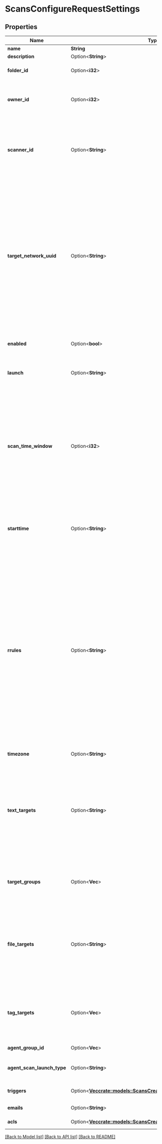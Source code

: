 # ScansConfigureRequestSettings

## Properties

Name | Type | Description | Notes
------------ | ------------- | ------------- | -------------
**name** | **String** | The name of the scan. | 
**description** | Option<**String**> | The description of the scan. | [optional]
**folder_id** | Option<**i32**> | The unique ID of the folder where you want to store the scan. Use the [GET /folders](ref:folders-list) endpoint to find the folder ID. | [optional]
**owner_id** | Option<**i32**> | The unique ID of the user you want to make the owner of the specified scan. You can only change ownership for scans where you have OWNER [128] scan permissions. For more information, see [Change Scan Ownership](doc:change-scan-ownership-tio). | [optional]
**scanner_id** | Option<**String**> | The unique ID of the scanner to use. Use the [GET /scanners](ref:scanners-list) endpoint to find the scanner ID. You can use the special value `AUTO-ROUTED` to assign scan targets to scanner groups based on the groups' configured scan routes. For more information, see [Manage Scan Routing](doc:manage-scan-routing-tio).   **Note:** If you omit this parameter from the request, Tenable.io assigns the US Cloud Scanner by default. | [optional]
**target_network_uuid** | Option<**String**> | This field is required if the `scanner_id` parameter is `AUTO-ROUTED`. Specify a value as follows:<ul><li>If your scans involve separate environments with overlapping IP ranges, specify the UUID of the [network](doc:manage-networks-tio) you want to associate with the results of the auto-routed scan. This value must match the network where you have assigned the scanner groups that you configured for scan routing.</li><li>Otherwise, specify the default network (`00000000-0000-0000-0000-000000000000`).</li></ul><p>**Note:** This parameter does not override network associations for scans that are not auto-routed. Tenable.io automatically associates a non-routed scan with the network to which you have assigned the scanner that performs the scan.</p> | [optional]
**enabled** | Option<**bool**> | If `true`, the schedule for the scan is enabled. Note that scheduled scans do not run if they are in the scan owner's trash folder. | [optional]
**launch** | Option<**String**> | When to launch the scan. Possible values are: DAILY, WEEKLY, MONTHLY, YEARLY. Note that scheduled scans do not run if they are in the scan owner's trash folder. | [optional]
**scan_time_window** | Option<**i32**> | This parameter depends on the type of scan: <ul><li>For Nessus agent scans, `scan_time_window` is the time frame, in minutes, during which agents must transmit scan results to Tenable.io in order to be included in dashboards and reports. If your request omits this parameter, the default value is 180 minutes.</li><li>For Nessus scanner scans, `scan_time_window` is the time frame, in minutes, after which the scan will automatically stop. If your request omits this parameter, the default value is 0 and the scan will not stop after a certain time frame.</li></ul> | [optional]
**starttime** | Option<**String**> | For one-time scans, the starting time and date for the scan. For recurrent scans, the first date on which the scan schedule is active and the time that recurring scans launch based on the `rrules` parameter.  This parameter must be in the following format: `YYYYMMDDTHHMMSS`. | [optional]
**rrules** | Option<**String**> | The interval at which the scan repeats. The interval is formatted as a string of three values delimited by semi-colons. These values are: the frequency (FREQ=ONETIME or DAILY or WEEKLY or MONTHLY or YEARLY), the interval (INTERVAL=1 or 2 or 3 ... x), and the days of the week (BYDAY=SU,MO,TU,WE,TH,FR,SA). For a scan that runs every three weeks on Monday Wednesday and Friday, the string would be `FREQ=WEEKLY;INTERVAL=3;BYDAY=MO,WE,FR`. If the scan is not scheduled to recur, this attribute is `null`. For more information, see [rrules Format](doc:example-assessment-scan-recurring#rrules-format).  **Note:** To set the `rrules` parameter for an agent scan, the request must also include the following body parameters:<ul><li>The `uuid` parameter must specify an agent scan template. For more information, see [Tenable-Provided Agent Templates](https://docs.tenable.com/vulnerability-management/Content/Scans/AgentTemplates.htm) and the [GET /editor/scan/templates](ref:editor-list-templates) endpoint.</li><li>The `agent_group_id` parameter must specify an agent group. For more information, see [Agent Groups](ref:agent-groups).</li></ul>For an example request body for an agent scan, see [Example Agent Scan: Recurring](doc:example-agent-scan-recurring). | [optional]
**timezone** | Option<**String**> | The timezone of the scheduled start time for the scan. | [optional]
**text_targets** | Option<**String**> | The list of targets to scan. For a full list of supported target formats, see the [Tenable Vulnerability Management User Guide](https://docs.tenable.com/vulnerability-management/Content/Scans/AboutScanTargets.htm). You can specify multiple targets (of differing formats) as a comma-delimited list.   This parameter is required if your request omits other target parameters. For more information, see \"Required Scan Target Parameters\" in [Create a Scan](doc:create-scan-tio).   **Note:** Tenable.io does not perform validation on values you submit for this parameter. If you submit invalid values, Tenable.io stores the invalid values in the scan configuration; when the scan runs, scanning fails on the invalid targets. | [optional]
**target_groups** | Option<**Vec<i32>**> | An array of target group IDs to scan. Use the [GET /target-groups](/reference#target-groups-list) endpoint to determine target group IDs.  This parameter is required if your request omits other target parameters. For more information, see \"Required Scan Target Parameters\" in [Create a Scan](doc:create-scan-tio). | [optional]
**file_targets** | Option<**String**> | The name of a file containing the list of targets to scan. Before you use this parameter, use the [POST /files/upload](ref:file-upload) endpoint to upload the file to Tenable.io; then, use the `fileuploaded` attribute of the response message as the `file_targets` parameter value.    This parameter is required if your request omits other target parameters. For more information, see \"Required Scan Target Parameters\" in [Create a Scan](doc:create-scan-tio).   **Note:** Unicode/UTF-8 encoding is not supported in the targets file. | [optional]
**tag_targets** | Option<**Vec<String>**> | The list of asset tag identifiers that the scan uses to determine which assets it evaluates. For more information about tag-based scans, see [Manage Tag-Based Scans](doc:manage-tag-based-scans-tio).    This parameter is required if your request omits other target parameters. For more information, see \"Required Scan Target Parameters\" in [Create a Scan](doc:create-scan-tio). | [optional]
**agent_group_id** | Option<**Vec<String>**> | An array of agent group UUIDs to scan. Required if the scan is an agent scan. | [optional]
**agent_scan_launch_type** | Option<**String**> | Indicates whether an agent scan should use the scan window (scheduled) or rule-based (triggered) method for scan launches. | [optional]
**triggers** | Option<[**Vec<crate::models::ScansCreateRequestSettingsTriggersInner>**](scans_create_request_settings_triggers_inner.md)> | Describes the scan triggers used when `agent_scan_launch_type` is set to `triggered`. | [optional]
**emails** | Option<**String**> | A comma-separated list of accounts that receive the email summary report. | [optional]
**acls** | Option<[**Vec<crate::models::ScansCreateRequestSettingsAclsInner>**](scans_create_request_settings_acls_inner.md)> | An array containing sharing permissions to apply to the scan. | [optional]

[[Back to Model list]](../README.md#documentation-for-models) [[Back to API list]](../README.md#documentation-for-api-endpoints) [[Back to README]](../README.md)


